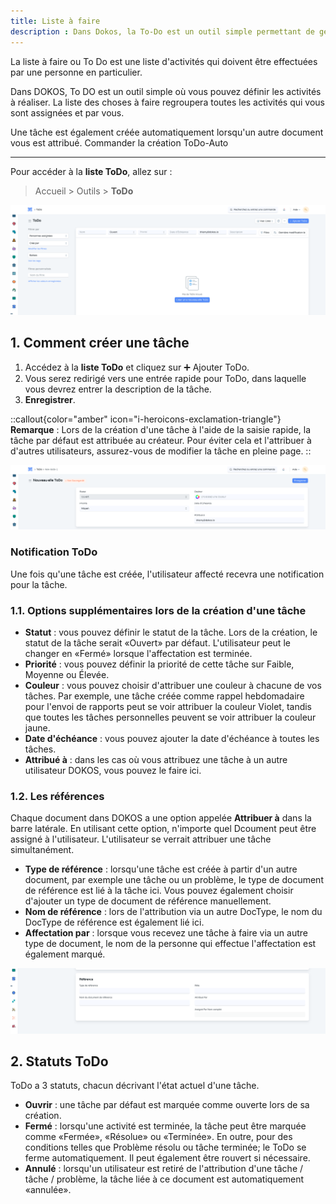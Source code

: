 ```yaml
---
title: Liste à faire
description : Dans Dokos, la To-Do est un outil simple permettant de gérer et regrouper les activités assignées à une personne. 
---
```


La liste à faire ou To Do est une liste d'activités qui doivent être effectuées par une personne en particulier.

Dans DOKOS, To DO est un outil simple où vous pouvez définir les activités à réaliser. La liste des choses à faire regroupera toutes les activités qui vous sont assignées et par vous.

Une tâche est également créée automatiquement lorsqu'un autre document vous est attribué. Commander la création ToDo-Auto

---

Pour accéder à la **liste ToDo**, allez sur :

> Accueil > Outils > **ToDo**

![liste\_todo.png](/content/setup/todo/liste_todo.png)

## 1. Comment créer une tâche

1. Accédez à la **liste ToDo** et cliquez sur ➕ Ajouter ToDo.
2. Vous serez redirigé vers une entrée rapide pour ToDo, dans laquelle vous devrez entrer la description de la tâche.
3. **Enregistrer**.

::callout{color="amber" icon="i-heroicons-exclamation-triangle"}
**Remarque** : Lors de la création d'une tâche à l'aide de la saisie rapide, la tâche par défaut est attribuée au créateur. Pour éviter cela et l'attribuer à d'autres utilisateurs, assurez-vous de modifier la tâche en pleine page.
::

![créer\_todo.png](/content/setup/todo/cre%CC%81er_todo.png)

### Notification ToDo

Une fois qu'une tâche est créée, l'utilisateur affecté recevra une notification pour la tâche.

### 1.1. Options supplémentaires lors de la création d'une tâche

- **Statut** : vous pouvez définir le statut de la tâche. Lors de la création, le statut de la tâche serait «Ouvert» par défaut. L'utilisateur peut le changer en «Fermé» lorsque l'affectation est terminée.
- **Priorité** : vous pouvez définir la priorité de cette tâche sur Faible, Moyenne ou Élevée.
- **Couleur** : vous pouvez choisir d'attribuer une couleur à chacune de vos tâches. Par exemple, une tâche créée comme rappel hebdomadaire pour l'envoi de rapports peut se voir attribuer la couleur Violet, tandis que toutes les tâches personnelles peuvent se voir attribuer la couleur jaune.
- **Date d'échéance** : vous pouvez ajouter la date d'échéance à toutes les tâches.
- **Attribué à** : dans les cas où vous attribuez une tâche à un autre utilisateur DOKOS, vous pouvez le faire ici.

### 1.2. Les références

Chaque document dans DOKOS a une option appelée **Attribuer à** dans la barre latérale. En utilisant cette option, n'importe quel Dcoument peut être assigné à l'utilisateur. L'utilisateur se verrait attribuer une tâche simultanément.

- **Type de référence** : lorsqu'une tâche est créée à partir d'un autre document, par exemple une tâche ou un problème, le type de document de référence est lié à la tâche ici. Vous pouvez également choisir d'ajouter un type de document de référence manuellement.
- **Nom de référence** : lors de l'attribution via un autre DocType, le nom du DocType de référence est également lié ici.
- **Affectation par** : lorsque vous recevez une tâche à faire via un autre type de document, le nom de la personne qui effectue l'affectation est également marqué.

![référence\_todo.png](/content/setup/todo/re%CC%81fe%CC%81rence_todo.png)

## 2. Statuts ToDo

ToDo a 3 statuts, chacun décrivant l'état actuel d'une tâche.

- **Ouvrir** : une tâche par défaut est marquée comme ouverte lors de sa création.
- **Fermé** : lorsqu'une activité est terminée, la tâche peut être marquée comme «Fermée», «Résolue» ou «Terminée». En outre, pour des conditions telles que Problème résolu ou tâche terminée; le ToDo se ferme automatiquement. Il peut également être rouvert si nécessaire.
- **Annulé** : lorsqu'un utilisateur est retiré de l'attribution d'une tâche / tâche / problème, la tâche liée à ce document est automatiquement «annulée».

